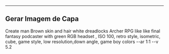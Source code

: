 
---
## Gerar Imagem de Capa

Create man Brown skin and hair white dreadlocks Archer RPG like like final fantasy podcaster with green RGB headset , ISO 100, retro style, isometric, cube, game style, low resolution,down angle, game boy colors --ar 1:1 --v 5.2